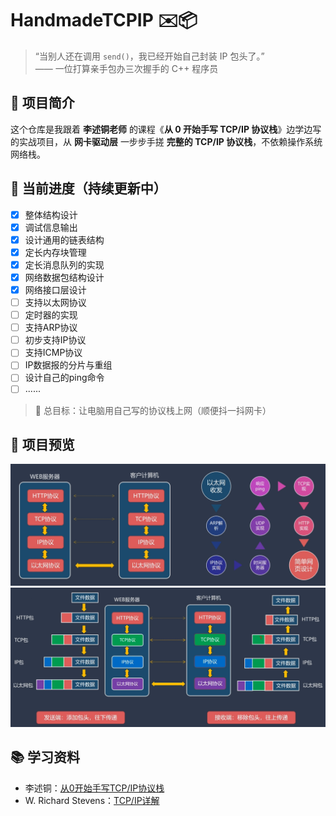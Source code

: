 # HandmadeTCPIP ✉️📦

> “当别人还在调用 `send()`，我已经开始自己封装 IP 包头了。”  
> —— 一位打算亲手包办三次握手的 C++ 程序员

## 🧠 项目简介

这个仓库是我跟着 **李述铜老师** 的课程《**从 0 开始手写 TCP/IP 协议栈**》边学边写的实战项目，从 **网卡驱动层** 一步步手搓 **完整的 TCP/IP 协议栈**，不依赖操作系统网络栈。

## 🚀 当前进度（持续更新中）

- [x] 整体结构设计 
- [x] 调试信息输出
- [x] 设计通用的链表结构
- [x] 定长内存块管理
- [x] 定长消息队列的实现
- [x] 网络数据包结构设计
- [x] 网络接口层设计
- [ ] 支持以太网协议
- [ ] 定时器的实现
- [ ] 支持ARP协议
- [ ] 初步支持IP协议
- [ ] 支持ICMP协议
- [ ] IP数据报的分片与重组
- [ ] 设计自己的ping命令
- [ ] ......

> 📌 总目标：让电脑用自己写的协议栈上网（顺便抖一抖网卡）

## 📸 项目预览

<img src="imgs/02.png" alt="内容" width="1000"/>

<img src="imgs/03.png" alt="内容" width="1000"/>

## 📚 学习资料

- 李述铜：[从0开始手写TCP/IP协议栈](https://www.yuque.com/lishutong-docs/tcpip)
- W. Richard Stevens：[TCP/IP详解](https://book.douban.com/subject/26825411/)